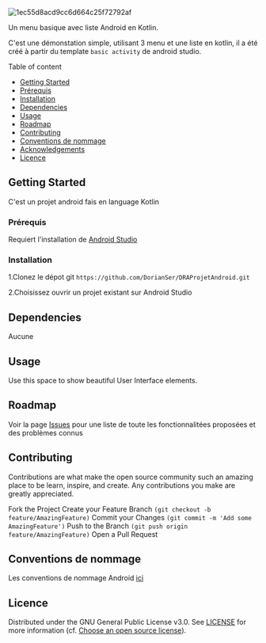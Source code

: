 ![1ec55d8acd9cc6d664c25f72792af](https://user-images.githubusercontent.com/90380122/143004653-099a0106-0b8e-499e-bbaf-3f9e28fc0519.jpg)

Un menu basique avec liste Android en Kotlin.

C'est une démonstation simple, utilisant 3 menu et une liste en kotlin, il a été créé à partir du template ```basic activity``` de android studio.

Table of content 
* [Getting Started](#getting-started)
* [Prérequis](#prérequis)
* [Installation](#installation)
* [Dependencies](#dependencies)
* [Usage](#usage)
* [Roadmap](#roadmap)
* [Contributing](#contributing)
* [Conventions de nommage](#conventions-de-nommage)
* [Acknowledgements](#acknowledgements)
* [Licence](#licence)
<!-- * [License](#license) -->

## Getting Started

C'est un projet android fais en language Kotlin

### Prérequis
Requiert l'installation de [Android Studio](https://developer.android.com/studio)

### Installation
1.Clonez le dépot git ```https://github.com/DorianSer/DRAProjetAndroid.git```

2.Choisissez ouvrir un projet existant sur Android Studio

## Dependencies
Aucune

## Usage
Use this space to show beautiful User Interface elements.

## Roadmap
Voir la page [Issues](https://github.com/DorianSer/DRAProjetAndroid/issues) pour une liste de toute les fonctionnalitées proposées et des problèmes connus

## Contributing
Contributions are what make the open source community such an amazing place to be learn, inspire, and create. Any contributions you make are greatly appreciated.

Fork the Project
Create your Feature Branch ```(git checkout -b feature/AmazingFeature)```
Commit your Changes ```(git commit -m 'Add some AmazingFeature')```
Push to the Branch ```(git push origin feature/AmazingFeature)```
Open a Pull Request

## Conventions de nommage
Les conventions de nommage Android [ici](https://gitlab.com/chillcoding-at-the-beach/kotlin-for-android/-/wikis/Naming-Convention)

## Licence
Distributed under the GNU General Public License v3.0. See [LICENSE]() for more information (cf. [Choose an open source license](https://choosealicense.com/)).
